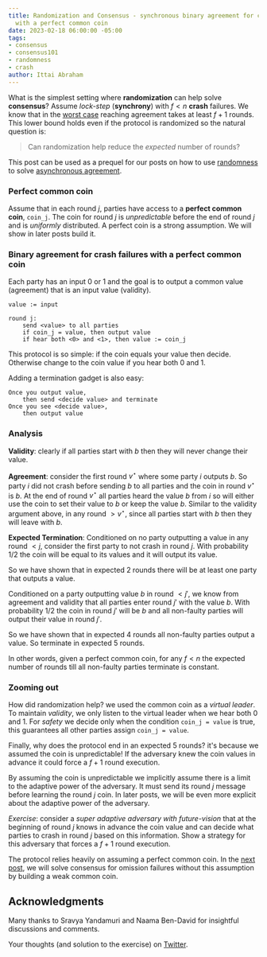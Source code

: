 ```yaml
---
title: Randomization and Consensus - synchronous binary agreement for crash failures
  with a perfect common coin
date: 2023-02-18 06:00:00 -05:00
tags:
- consensus
- consensus101
- randomness
- crash
author: Ittai Abraham
---
```


What is the simplest setting where **randomization** can help solve **consensus**? Assume *lock-step* (**synchrony**) with $f<n$ **crash** failures. We know that in the [worst case](https://decentralizedthoughts.github.io/2019-12-15-synchrony-uncommitted-lower-bound/) reaching agreement takes at least $f+1$ rounds. This lower bound holds even if the protocol is randomized so the natural question is:

> Can randomization help reduce the *expected* number of rounds?

This post can be used as a prequel for our posts on how to use [randomness](https://decentralizedthoughts.github.io/2022-03-30-asynchronous-agreement-part-three-a-modern-version-of-ben-ors-protocol/) to solve [asynchronous agreement](https://decentralizedthoughts.github.io/2022-03-30-asynchronous-agreement-part-one-defining-the-problem/).


### Perfect common coin
Assume that in each round $j$, parties have access to a **perfect common coin**, ```coin_j```. The coin for round $j$ is *unpredictable* before the end of round $j$ and is *uniformly* distributed. A perfect coin is a strong assumption. We will show in later posts build it. 

### Binary agreement for crash failures with a perfect common coin

Each party has an input 0 or 1 and the goal is to output a  common value (agreement) that is an input value (validity). 

```
value := input

round j:
    send <value> to all parties
    if coin_j = value, then output value
    if hear both <0> and <1>, then value := coin_j
```

This protocol is so simple: if the coin equals your value then decide. Otherwise change to the coin value if you hear both 0 and 1. 

Adding a termination gadget is also easy:
```
Once you output value,
    then send <decide value> and terminate
Once you see <decide value>, 
    then output value 
```

### Analysis

**Validity**: clearly if all parties start with $b$ then they will never change their value. 

**Agreement**: consider the first round $v^\star$ where some party $i$ outputs $b$. So party $i$ did not crash before sending $b$ to all parties and the coin in round $v^\star$ is $b$.  At the end of round $v^\star$ all parties heard the value $b$ from $i$ so will either use the coin to set their value to $b$ or keep the value $b$. Similar to the validity argument above,  in any round $> v^\star$, since all parties start with $b$ then they will leave with $b$.

**Expected Termination**: Conditioned on no party outputting a value in any round $<j$, consider the first party to not crash in round $j$. With probability $1/2$ the coin will be equal to its values and it will output its value.

So we have shown that in expected 2 rounds there will be at least one party that outputs a value.

Conditioned on a party outputting value $b$ in round $<j'$, we know from agreement and validity that all parties enter round $j'$ with the value $b$. With probability $1/2$ the coin in round $j'$ will be $b$ and all non-faulty parties will output their value in round $j'$. 

So we have shown that in expected 4 rounds all non-faulty parties output a value. So terminate in expected 5 rounds.

In other words, given a perfect common coin, for any $f<n$ the expected number of rounds till all non-faulty parties terminate is constant.


### Zooming out
How did randomization help? we used the common coin as a *virtual leader*. To maintain *validity*, we only listen to the virtual leader when we hear both 0 and 1. For *safety* we decide only when the condition ```coin_j = value``` is true, this guarantees all other parties assign ```coin_j = value```.

Finally, why does the protocol end in an expected 5 rounds? it's because we assumed the coin is unpredictable! If the adversary knew the coin values in advance it could force a $f+1$ round execution.

By assuming the coin is unpredictable we implicitly assume there is a limit to the adaptive power of the adversary. It must send its round $j$ message before learning the round $j$ coin. In later posts, we will be even more explicit about the adaptive power of the adversary.

*Exercise*: consider a *super adaptive adversary with future-vision* that at the beginning of round $j$ knows in advance the coin value and can decide what parties to crash in round $j$ based on this information. Show a strategy for this adversary that forces a $f+1$ round execution.

The protocol relies heavily on assuming a perfect common coin. In the [next post](https://decentralizedthoughts.github.io/2023-02-19-rand-and-consensus-2/), we will solve consensus for omission failures without this assumption by building a weak common coin.
## Acknowledgments

Many thanks to Sravya Yandamuri and Naama Ben-David for insightful discussions and comments.

Your thoughts (and solution to the exercise) on [Twitter](https://twitter.com/ittaia/status/1626993583986249728?s=20).